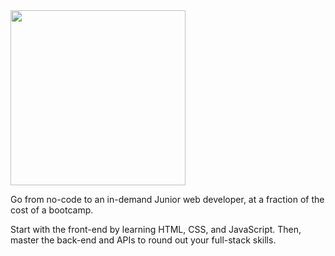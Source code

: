 <img src="http://pixeltocode.co/images/logo.png" width="280px">


<p>Go from no-code to an in-demand Junior web developer, at a fraction of the cost of a bootcamp.</p>
<p>Start with the front-end by learning HTML, CSS, and JavaScript. Then, master the back-end and APIs to round out your full-stack skills.</p>
